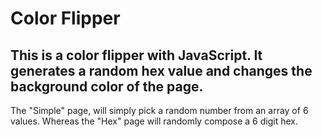 # Color Flipper

## This is a color flipper with JavaScript. It generates a random hex value and changes the background color of the page. 

The "Simple" page, will simply pick a random number from an array of 6 values. Whereas the "Hex" page will randomly compose a 6 digit hex. 
